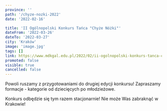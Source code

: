 ```yaml
---
province: ''
path: '/chyze-nozki-2022'
date: '2022-02-16'

title: 'II Ogólnopolski Konkurs Tańca "Chyże Nóżki"'
dateFrom: '2022-03-26'
dateTo: '2022-03-27'
city: 'Kraków'
image: 'image.jpg'
tags: []
link: https://www.mdkgal.edu.pl/2022/02/ii-ogolnopolski-konkurs-tanca-chyze-nozki/
promoted: false
visible: true
cancelled: false
---
```

Powoli ruszamy z przygotowaniami do drugiej edycji konkursu! Zapraszamy formacje - kategorie od dziecięcych po młodzieżowe. 

Konkurs odbędzie się tym razem stacjonarnie! Nie może Was zabraknąć w Krakowie!
